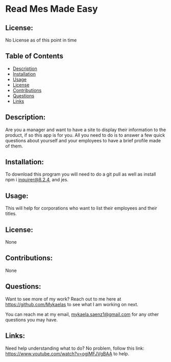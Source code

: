 # Read Mes Made Easy

## License:

No License as of this point in time

## Table of Contents

- [Description](#description)
- [Installation](#installation)
- [Usage](#usage)
- [License](#license)
- [Contributions](#contributions)
- [Questions](#questions)
- [Links](#links)

## Description:

Are you a manager and want to have a site to display their information to the product, if so this app is for you. All you need to do is to answer a few quick questions about yourself and your employees to have a brief profile made of them. 

## Installation:

To download this program you will need to do a git pull as well as install npm i inquirer@8.2.4, and jes. 

## Usage:

This will help for corporations who want to list their employees and their titles. 
## License:

None

## Contributions:
None 

## Questions:

Want to see more of my work? Reach out to me here at https://github.com/Mykaelas to see what I am working on next.

You can reach me at my email, mykaela.saenz1@gmail.com for any other questions you may have.

## Links:
Need help understanding what to do? No problem, follow this link: https://www.youtube.com/watch?v=ogiMFJVgBAA to help. 
